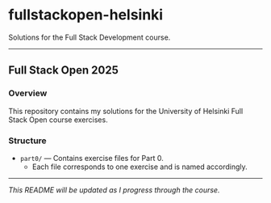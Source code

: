 # fullstackopen-helsinki

Solutions for the Full Stack Development course.

---

## Full Stack Open 2025

### Overview
This repository contains my solutions for the University of Helsinki Full Stack Open course exercises.

### Structure
- `part0/` — Contains exercise files for Part 0.
  - Each file corresponds to one exercise and is named accordingly.

---

*This README will be updated as I progress through the course.*